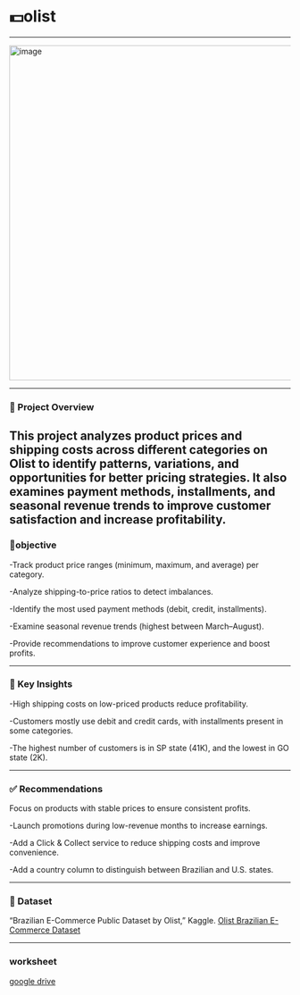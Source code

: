 # 💵olist
---
<img width="1000" height="600" alt="image" src="https://github.com/user-attachments/assets/b2f39b38-4135-4e65-b010-26af5caee51b" />

---
### :eyes: Project Overview
This project analyzes product prices and shipping costs across different categories on Olist to identify patterns, variations, and opportunities for better pricing strategies. It also examines payment methods, installments, and seasonal revenue trends to improve customer satisfaction and increase profitability.
---
### 🎯objective

-Track product price ranges (minimum, maximum, and average) per category.

-Analyze shipping-to-price ratios to detect imbalances.

-Identify the most used payment methods (debit, credit, installments).

-Examine seasonal revenue trends (highest between March–August).

-Provide recommendations to improve customer experience and boost profits.

---
### 🔑 Key Insights

-High shipping costs on low-priced products reduce profitability.

-Customers mostly use debit and credit cards, with installments present in some categories.

-The highest number of customers is in SP state (41K), and the lowest in GO state (2K).

---

### ✅ Recommendations

Focus on products with stable prices to ensure consistent profits.

-Launch promotions during low-revenue months to increase earnings.

-Add a Click & Collect service to reduce shipping costs and improve convenience.

-Add a country column to distinguish between Brazilian and U.S. states.

---
### :open_file_folder: Dataset
“Brazilian E-Commerce Public Dataset by Olist,” Kaggle. 
[Olist Brazilian E-Commerce Dataset](https://www.kaggle.com/datasets/olistbr/brazilian-ecommerce)

---
### worksheet
[google drive](https://drive.google.com/drive/folders/1-wUTN14z8Ght-ZEAEIU90pZh8VxNhLge?usp=sharing)
 
